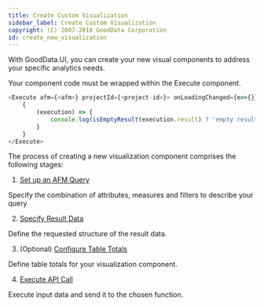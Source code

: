 ```yaml
---
title: Create Custom Visualization 
sidebar_label: Create Custom Visualization
copyright: (C) 2007-2018 GoodData Corporation
id: create_new_visualization
---
```


With GoodData.UI, you can create your new visual components to address your specific analytics needs.

Your component code must be wrapped within the Execute component.

```javascript
<Execute afm={<afm>} projectId={<project-id>}> onLoadingChanged={e=>{}} onError={e=>{}}>
    {
        (execution) => {
            console.log(isEmptyResult(execution.result) ? 'empty result' : execution.result);
        }
    }
</Execute>
```

The process of creating a new visualization component comprises the following stages:

1. [Set up an AFM Query](afm.md)

Specify the combination of attributes, measures and filters to describe your query

2. [Specify Result Data](result_specification.md)

Define the requested structure of the result data.

3. (Optional) [Configure Table Totals](table_totals_in_execution_context.md)

Define table totals for your visualization component.

4. [Execute API Call](execution_rest_api_and_results.md)

Execute input data and send it to the chosen function.
